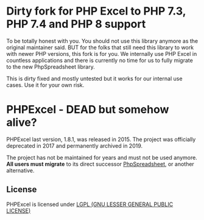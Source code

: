 # Dirty fork for PHP Excel to PHP 7.3, PHP 7.4 and PHP 8 support
To be totally honest with you. You should not use this library anymore as the original maintainer said. BUT for the folks that still need this library to work with newer PHP versions, this fork is for you. We internally use PHP Excel in countless applications and there is currently no time for us to fully migrate to the new PhpSpreadsheet library.

This is dirty fixed and mostly untested but it works for our internal use cases. Use it for your own risk.

# PHPExcel - DEAD but somehow alive?

PHPExcel last version, 1.8.1, was released in 2015. The project was officially deprecated in 2017 and permanently archived in 2019.

The project has not be maintained for years and must not be used anymore. **All users must migrate** to its direct successor [PhpSpreadsheet](https://github.com/PHPOffice/PhpSpreadsheet), or another alternative.

## License

PHPExcel is licensed under [LGPL (GNU LESSER GENERAL PUBLIC LICENSE)](https://github.com/PHPOffice/PHPExcel/blob/master/license.md)
